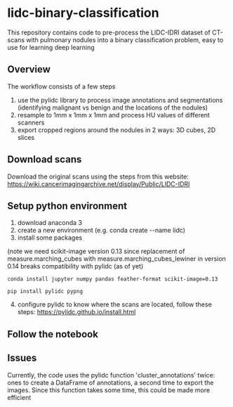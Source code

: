 # lidc-binary-classification
This repository contains code to pre-process the LIDC-IDRI dataset of CT-scans with pulmonary nodules into a binary classification problem, easy to use for learning deep learning


## Overview

The workflow consists of a few steps

1. use the pylidc library to process image annotations and segmentations (identifying malignant vs benign and the locations of the nodules)
2. resample to 1mm x 1mm x 1mm and process HU values of different scanners
3. export cropped regions around the nodules in 2 ways: 3D cubes, 2D slices


## Download scans

Download the original scans using the steps from this website: https://wiki.cancerimagingarchive.net/display/Public/LIDC-IDRI



## Setup python environment

1. download anaconda 3
2. create a new environment (e.g. conda create --name lidc)
3. install some packages

(note we need scikit-image version 0.13 since replacement of measure.marching_cubes with measure.marching_cubes_lewiner in version 0.14 breaks compatibility with pylidc (as of yet)

`conda install jupyter numpy pandas feather-format scikit-image=0.13`

`pip install pylidc pypng`

4. configure pylidc to know where the scans are located, follow these steps: https://pylidc.github.io/install.html

## Follow the notebook



## Issues

Currently, the code uses the pylidc function 'cluster_annotations' twice: ones to create a DataFrame of annotations, a second time to export the images. Since this function takes some time, this could be made more efficient